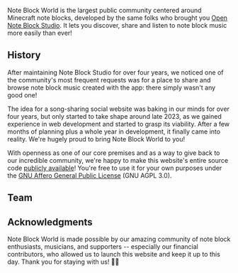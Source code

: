 Note Block World is the largest public community centered around Minecraft note blocks, developed by the same folks who brought you [Open Note Block Studio](https://opennbs.org). It lets you discover, share and listen to note block music more easily than ever!

## History

After maintaining Note Block Studio for over four years, we noticed one of the community's most frequent requests was for a place to share and browse note block music created with the app: there simply wasn't any good one!

The idea for a song-sharing social website was baking in our minds for over four years, but only started to take shape around late 2023, as we gained experience in web development and started to grasp its viability. After a few months of planning plus a whole year in development, it finally came into reality. We're hugely proud to bring Note Block World to you!

With openness as one of our core premises and as a way to give back to our incredible community, we're happy to make this website's entire source code [publicly available](https://github.com/OpenNBS/NoteBlockWorld)! You're free to use it for your own purposes under the [GNU Affero General Public License](https://www.gnu.org/licenses/agpl-3.0.html) (GNU AGPL 3.0).

## Team

<team>

## Acknowledgments

Note Block World is made possible by our amazing community of note block enthusiasts, musicians, and supporters -- especially our financial contributors, who allowed us to launch this website and keep it up to this day. Thank you for staying with us! 💚🎶
